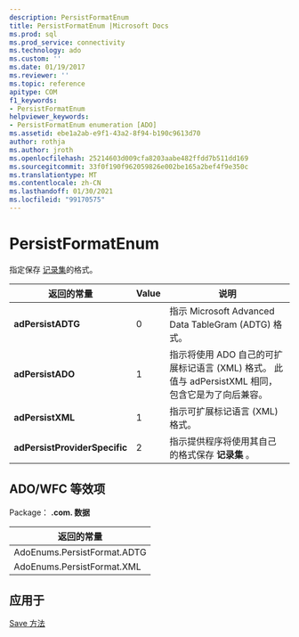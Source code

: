 ```yaml
---
description: PersistFormatEnum
title: PersistFormatEnum |Microsoft Docs
ms.prod: sql
ms.prod_service: connectivity
ms.technology: ado
ms.custom: ''
ms.date: 01/19/2017
ms.reviewer: ''
ms.topic: reference
apitype: COM
f1_keywords:
- PersistFormatEnum
helpviewer_keywords:
- PersistFormatEnum enumeration [ADO]
ms.assetid: ebe1a2ab-e9f1-43a2-8f94-b190c9613d70
author: rothja
ms.author: jroth
ms.openlocfilehash: 25214603d009cfa8203aabe482ffdd7b511dd169
ms.sourcegitcommit: 33f0f190f962059826e002be165a2bef4f9e350c
ms.translationtype: MT
ms.contentlocale: zh-CN
ms.lasthandoff: 01/30/2021
ms.locfileid: "99170575"
---
```

# <a name="persistformatenum"></a>PersistFormatEnum
指定保存 [记录集](./recordset-object-ado.md)的格式。  
  
|返回的常量|Value|说明|  
|--------------|-----------|-----------------|  
|**adPersistADTG**|0|指示 Microsoft Advanced Data TableGram (ADTG) 格式。|  
|**adPersistADO**|1|指示将使用 ADO 自己的可扩展标记语言 (XML) 格式。 此值与 adPersistXML 相同，包含它是为了向后兼容。|  
|**adPersistXML**|1|指示可扩展标记语言 (XML) 格式。|  
|**adPersistProviderSpecific**|2|指示提供程序将使用其自己的格式保存 **记录集** 。|  
  
## <a name="adowfc-equivalent"></a>ADO/WFC 等效项  
 Package： **.com. 数据**  
  
|返回的常量|  
|--------------|  
|AdoEnums.PersistFormat.ADTG|  
|AdoEnums.PersistFormat.XML|  
  
## <a name="applies-to"></a>应用于  
 [Save 方法](./save-method.md)